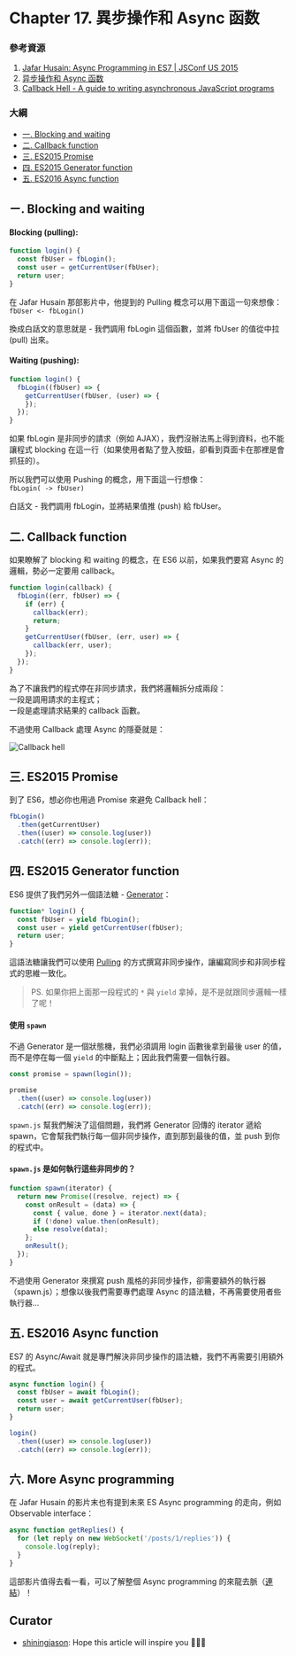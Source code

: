 # Chapter 17. 異步操作和 Async 函数

### 參考資源

1. [Jafar Husain: Async Programming in ES7 | JSConf US 2015](https://www.youtube.com/watch?v=lil4YCCXRYc)
2. [异步操作和 Async 函数](http://es6.ruanyifeng.com/#docs/async)
3. [Callback Hell - A guide to writing asynchronous JavaScript programs](http://callbackhell.com/)

### 大綱

- [一. Blocking and waiting](#一-blocking-and-waiting)
- [二. Callback function](#二-callback-function)
- [三. ES2015 Promise](#三-es2015-promise)
- [四. ES2015 Generator function](#四-es2015-generator-function)
- [五. ES2016 Async function](#五-es2015-async-function)

## ㄧ. Blocking and waiting

#### Blocking (pulling):

```js
function login() {
  const fbUser = fbLogin();
  const user = getCurrentUser(fbUser);
  return user;
}
```

在 Jafar Husain 那部影片中，他提到的 Pulling 概念可以用下面這一句來想像：  
`fbUser <- fbLogin()`  

換成白話文的意思就是 - 我們調用 fbLogin 這個函數，並將 fbUser 的值從中拉 (pull) 出來。

#### Waiting (pushing):

```js
function login() {
  fbLogin((fbUser) => {
    getCurrentUser(fbUser, (user) => {
    });
  });
}
```

如果 fbLogin 是非同步的請求（例如 AJAX），我們沒辦法馬上得到資料，也不能讓程式 blocking 在這一行（如果使用者點了登入按鈕，卻看到頁面卡在那裡是會抓狂的）。

所以我們可以使用 Pushing 的概念，用下面這一行想像：  
`fbLogin( -> fbUser)`  

白話文 - 我們調用 fbLogin，並將結果值推 (push) 給 fbUser。

## 二. Callback function

如果瞭解了 blocking 和 waiting 的概念，在 ES6 以前，如果我們要寫 Async 的邏輯，勢必一定要用 callback。

```js
function login(callback) {
  fbLogin((err, fbUser) => {
    if (err) {
      callback(err);
      return;
    }
    getCurrentUser(fbUser, (err, user) => {
      callback(err, user);
    });
  });
}
```

為了不讓我們的程式停在非同步請求，我們將邏輯拆分成兩段：  
一段是調用請求的主程式；  
一段是處理請求結果的 callback 函數。

不過使用 Callback 處理 Async 的隱憂就是：  

![Callback hell](http://icompile.eladkarako.com/wp-content/uploads/2016/01/icompile.eladkarako.com_callback_hell.gif)

## 三. ES2015 Promise

到了 ES6，想必你也用過 Promise 來避免 Callback hell：

```js
fbLogin()
  .then(getCurrentUser)
  .then((user) => console.log(user))
  .catch((err) => console.log(err));
```

## 四. ES2015 Generator function

ES6 提供了我們另外一個語法糖 - [Generator](../chapter-15)：

```js
function* login() {
  const fbUser = yield fbLogin();
  const user = yield getCurrentUser(fbUser);
  return user;
}
```

這語法糖讓我們可以使用 [Pulling](#blocking-pulling) 的方式撰寫非同步操作，讓編寫同步和非同步程式的思維一致化。

> PS. 如果你把上面那一段程式的 `*` 與 `yield` 拿掉，是不是就跟同步邏輯一樣了呢！

#### 使用 `spawn`

不過 Generator 是一個狀態機，我們必須調用 login 函數後拿到最後 user 的值，而不是停在每一個 `yield` 的中斷點上；因此我們需要一個執行器。

```js
const promise = spawn(login());

promise
  .then((user) => console.log(user))
  .catch((err) => console.log(err));
```

`spawn.js` 幫我們解決了這個問題，我們將 Generator 回傳的 iterator 遞給 spawn，它會幫我們執行每一個非同步操作，直到那到最後的值，並 push 到你的程式中。

#### `spawn.js` 是如何執行這些非同步的？

```js
function spawn(iterator) {
  return new Promise((resolve, reject) => {
    const onResult = (data) => {
      const { value, done } = iterator.next(data);
      if (!done) value.then(onResult);
      else resolve(data);
    };
    onResult();
  });
}
```

不過使用 Generator 來撰寫 push 風格的非同步操作，卻需要額外的執行器（spawn.js）；想像以後我們需要專們處理 Async 的語法糖，不再需要使用者些執行器...

## 五. ES2016 Async function

ES7 的 Async/Await 就是專門解決非同步操作的語法糖，我們不再需要引用額外的程式。

```js
async function login() {
  const fbUser = await fbLogin();
  const user = await getCurrentUser(fbUser);
  return user;
}

login()
  .then((user) => console.log(user))
  .catch((err) => console.log(err));
```

## 六. More Async programming

在 Jafar Husain 的影片末也有提到未來 ES Async programming 的走向，例如 Observable interface：

```js
async function getReplies() {
  for (let reply on new WebSocket('/posts/1/replies')) {
    console.log(reply);
  }
}
```

這部影片值得去看一看，可以了解整個 Async programming 的來龍去脈（[連結](https://www.youtube.com/watch?v=lil4YCCXRYc)）！

## Curator

- [shiningjason](http://shiningjason1989.github.io/): Hope this article will inspire you 🍾🍾🍾

